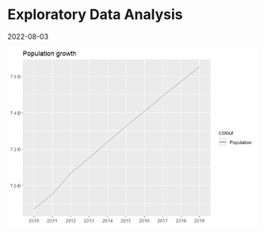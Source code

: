 Exploratory Data Analysis
================
2022-08-03

![](EDA_files/figure-gfm/unnamed-chunk-2-1.png)<!-- -->
